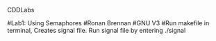 CDDLabs



#Lab1: Using Semaphores 
#Ronan Brennan
#GNU V3
#Run makefile in terminal, Creates signal file. Run signal file by entering ./signal
